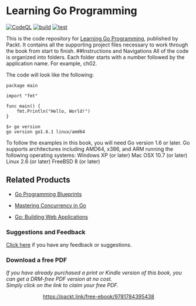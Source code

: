 # Learning Go Programming

[![CodeQL](https://github.com/ibiscum/Learning-Go-Programming/actions/workflows/github-code-scanning/codeql/badge.svg)](https://github.com/ibiscum/Learning-Go-Programming/actions/workflows/github-code-scanning/codeql)
[![build](https://github.com/ibiscum/Learning-Go-Programming/actions/workflows/build.yml/badge.svg)](https://github.com/ibiscum/Learning-Go-Programming/actions/workflows/build.yml)
[![test](https://github.com/ibiscum/Learning-Go-Programming/actions/workflows/test.yml/badge.svg)](https://github.com/ibiscum/Learning-Go-Programming/actions/workflows/test.yml)

This is the code repository for [Learning Go Programming](https://www.packtpub.com/application-development/learning-go-programming?utm_source=github&utm_medium=repository&utm_campaign=9781784395438), published by Packt. It contains all the supporting project files necessary to work through the book from start to finish.
##Instructions and Navigations
All of the code is organized into folders. Each folder starts with a number followed by the application name. For example, ch02.

The code will look like the following:
```
package main

import "fmt"

func main() {
    fmt.Println("Hello, World!")
}

$> go version
go version go1.6.1 linux/amd64
```

To follow the examples in this book, you will need Go version 1.6 or later. Go supports
architectures including AMD64, x386, and ARM running the following operating systems:
Windows XP (or later)
Mac OSX 10.7 (or later)
Linux 2.6 (or later)
FreeBSD 8 (or later)

## Related Products
* [Go Programming Blueprints](https://www.packtpub.com/application-development/go-programming-blueprints?utm_source=github&utm_medium=repository&utm_campaign=9781783988020)

* [Mastering Concurrency in Go](https://www.packtpub.com/application-development/mastering-concurrency-go?utm_source=github&utm_medium=repository&utm_campaign=9781783983483)

* [Go: Building Web Applications](https://www.packtpub.com/application-development/go-building-web-applications?utm_source=github&utm_medium=repository&utm_campaign=9781787123496)

### Suggestions and Feedback
[Click here](https://docs.google.com/forms/d/e/1FAIpQLSe5qwunkGf6PUvzPirPDtuy1Du5Rlzew23UBp2S-P3wB-GcwQ/viewform) if you have any feedback or suggestions.

### Download a free PDF
<i>If you have already purchased a print or Kindle version of this book, you can get a DRM-free PDF version at no cost.<br>Simply click on the link to claim your free PDF.</i>

<p align="center"> <a href="https://packt.link/free-ebook/9781784395438">https://packt.link/free-ebook/9781784395438 </a>
</p>
